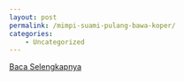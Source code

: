 ```yaml
---
layout: post
permalink: /mimpi-suami-pulang-bawa-koper/
categories:
    - Uncategorized
---
```


[Baca Selengkapnya](/04)